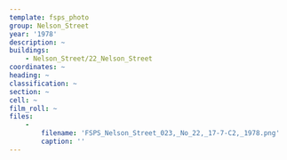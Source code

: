 ```yaml
---
template: fsps_photo
group: Nelson_Street
year: '1978'
description: ~
buildings:
    - Nelson_Street/22_Nelson_Street
coordinates: ~
heading: ~
classification: ~
section: ~
cell: ~
film_roll: ~
files:
    -
        filename: 'FSPS_Nelson_Street_023,_No_22,_17-7-C2,_1978.png'
        caption: ''
---
```

